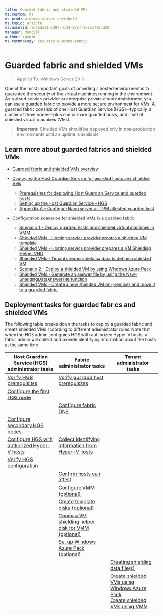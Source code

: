 ```yaml
---
title: Guarded fabric and shielded VMs
ms.custom: na
ms.prod: windows-server-threshold
ms.topic: article
ms.assetid: 5c7ada81-2d97-41d4-87cf-1a7ccf06cd20
manager: dongill
author: rpsqrd
ms.technology: security-guarded-fabric
---
```


# Guarded fabric and shielded VMs

>Applies To: Windows Server 2016

One of the most important goals of providing a hosted environment is to guarantee the security of the virtual machines running in the environment. As a cloud service provider or enterprise private cloud administrator, you can use a guarded fabric to provide a more secure environment for VMs. A guarded fabric consists of one Host Guardian Service (HGS)—typically, a cluster of three nodes—plus one or more guarded hosts, and a set of shielded virtual machines (VMs).

>**Important**&nbsp;&nbsp;Shielded VMs should be deployed only in non-production environments until an update is available.

## Learn more about guarded fabrics and shielded VMs

- [Guarded fabric and shielded VMs overview](Guarded-Fabric-and-Shielded-VMs.md)

- [Deploying the Host Guardian Service for guarded hosts and shielded VMs](guarded-fabric-deploying-hgs-overview.md)
    - [Prerequisites for deploying Host Guardian Service and guarded hosts](guarded-fabric-deployment-prerequisites.md)
    - [Setting up the Host Guardian Service - HGS](guarded-fabric-setting-up-the-host-guardian-service-hgs.md)
    - [Appendix A - Configure Nano server as TPM attested guarded host](guarded-fabric-configure-nano-server-as-tpm-guarded-host.md)

- [Configuration scenarios for shielded VMs in a guarded fabric](guarded-fabric-configuration-scenarios-for-shielded-vms-overview.md)
    - [Scenario 1 - Deploy guarded hosts and shielded virtual machines in VMM](https://technet.microsoft.com/system-center-docs/vmm/scenario/guarded-overview)
    - [Shielded VMs - Hosting service provider creates a shielded VM template](guarded-fabric-create-a-shielded-vm-template.md)
    - [Shielded VMs - Hosting service provider prepares a VM Shielding Helper VHD](guarded-fabric-vm-shielding-helper-vhd.md)
    - [Shielded VMs - Tenant creates shielding data to define a shielded VM](guarded-fabric-tenant-creates-shielding-data.md)
    - [Scenario 2 - Deploy a shielded VM by using Windows Azure Pack](guarded-fabric-shielded-vm-windows-azure-pack.md)
    - [Shielded VMs - Generate an answer file by using the New-ShieldingDataAnswerFile function](guarded-fabric-sample-unattend-xml-file.md)
    - [Shielded VMs - Create a new shielded VM on-premises and move it to a guarded fabric](guarded-fabric-create-vm-move-to-guarded-fabric.md)

## Deployment tasks for guarded fabrics and shielded VMs

The following table breaks down the tasks to deploy a guarded fabric and create shielded VMs according to different administrator roles. Note that when the HGS admin configures HGS with authorized Hyper-V hosts, a fabric admin will collect and provide identifying information about the hosts at the same time.    

|  Host Guardian Service (HGS) administrator tasks     |  Fabric administrator tasks    |   Tenant administrator tasks    |
|-------|-------|-------|
| [Verify HGS prerequisites](guarded-fabric-deployment-prerequisites.md#prerequisites-for-the-host-guardian-service)| [Verify guarded host prerequisites](guarded-fabric-deployment-prerequisites.md#prerequisites-for-hyper-v-hosts-that-will-become-guarded-hosts) | |
| [Configure the first HGS node](guarded-fabric-setting-up-the-host-guardian-service-hgs.md#configure-the-first-hgs-node)|  | |
|&nbsp; | [Configure fabric DNS](guarded-fabric-setting-up-the-host-guardian-service-hgs.md#configure-the-fabric-dns)|  |
| [Configure secondary HGS nodes](guarded-fabric-setting-up-the-host-guardian-service-hgs.md#configure-secondary-hgs-nodes)| | |
| [Configure HGS with authorized Hyper-V hosts](guarded-fabric-setting-up-the-host-guardian-service-hgs.md#configure-hgs-with-authorized-hyper-v-hosts) | [Collect identifying information from Hyper-V hosts](guarded-fabric-setting-up-the-host-guardian-service-hgs.md#tpm-trusted-attestation-capturing-hardware-and-software-information-that-hgs-uses-in-attestation) |  |
| [Verify HGS configuration](guarded-fabric-setting-up-the-host-guardian-service-hgs.md#verify-hgs-is-configured-properly) |    |  |
| &nbsp;| [Confirm hosts can attest](guarded-fabric-setting-up-the-host-guardian-service-hgs.md#confirm-hosts-can-attest-successfully)  | |
| &nbsp;| [Configure VMM (optional)](https://technet.microsoft.com/system-center-docs/vmm/scenario/guarded-overview) |   |
| &nbsp;| [Create template disks (optional)](guarded-fabric-create-a-shielded-vm-template.md) |  |
| &nbsp;| [Create a VM shielding helper disk for VMM (optional)](guarded-fabric-vm-shielding-helper-vhd.md) |  |
| &nbsp;| [Set up Windows Azure Pack (optional)](guarded-fabric-shielded-vm-windows-azure-pack.md) | |
| &nbsp;| &nbsp;| [Creating shielding data file(s)](guarded-fabric-tenant-creates-shielding-data.md)  |
| &nbsp;| &nbsp;| [Create shielded VMs using Windows Azure Pack]((guarded-fabric-shielded-vm-windows-azure-pack.md#steps-tenants-take-to-create-shielded-vms-with-windows-azure-pack))<br>[Create shielded VMs using VMM](https://technet.microsoft.com/system-center-docs/vmm/scenario/guarded-vms) |
